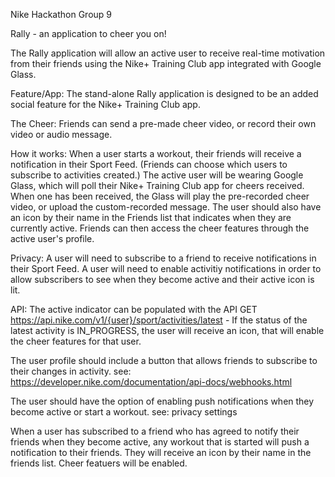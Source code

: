 Nike Hackathon Group 9

Rally - an application to cheer you on!


The Rally application will allow an active user to receive real-time motivation from their friends using the Nike+ Training Club app integrated with Google Glass. 

Feature/App:
The stand-alone Rally application is designed to be an added social feature for the Nike+ Training Club app. 

The Cheer:
Friends can send a pre-made cheer video, or record their own video or audio message.

How it works:
When a user starts a workout, their friends will receive a notification in their Sport Feed. (Friends can choose which users to subscribe to activities created.) The active user will be wearing Google Glass, which will poll their Nike+ Training Club app for cheers received. When one has been received, the Glass will play the pre-recorded cheer video, or upload the custom-recorded message.
The user should also have an icon by their name in the Friends list that indicates when they are currently active. Friends can then access the cheer features through the active user's profile. 

Privacy:
A user will need to subscribe to a friend to receive notifications in their Sport Feed. 
A user will need to enable activitiy notifications in order to allow subscribers to see when they become active and their active icon is lit.

API:
The active indicator can be populated with the API 
  GET https://api.nike.com/v1/{user}/sport/activities/latest - If the status of the latest activity is IN_PROGRESS, the user will receive an icon, that will enable the cheer features for that user.

The user profile should include a button that allows friends to subscribe to their changes in activity.
  see: https://developer.nike.com/documentation/api-docs/webhooks.html
  
The user should have the option of enabling push notifications when they become active or start a workout.
  see: privacy settings
  
When a user has subscribed to a friend who has agreed to notify their friends when they become active, any workout that is started will push a notification to their friends. They will receive an icon by their name in the friends list. Cheer featuers will be enabled.
